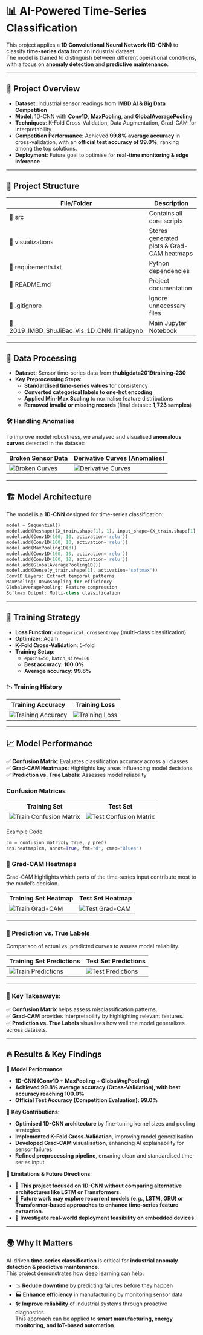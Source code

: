 # 📊 AI-Powered Time-Series Classification  

This project applies a **1D Convolutional Neural Network (1D-CNN)** to classify **time-series data** from an industrial dataset.  
The model is trained to distinguish between different operational conditions, with a focus on **anomaly detection** and **predictive maintenance**.  

---

## 🚀 Project Overview  

- **Dataset**: Industrial sensor readings from **IMBD AI & Big Data Competition**  
- **Model**: 1D-CNN with **Conv1D**, **MaxPooling**, and **GlobalAveragePooling**  
- **Techniques**: K-Fold Cross-Validation, Data Augmentation, Grad-CAM for interpretability  
- **Competition Performance**: Achieved **99.8% average accuracy** in cross-validation, with an **official test accuracy of 99.0%**, ranking among the top solutions. 
- **Deployment**: Future goal to optimise for **real-time monitoring & edge inference**  

---

## 📂 Project Structure  

| File/Folder             | Description                                      |
|-------------------------|--------------------------------------------------|
| 📂 src                 | Contains all core scripts                        |
| 📂 visualizations      | Stores generated plots & Grad-CAM heatmaps       |
| 📄 requirements.txt    | Python dependencies                              |
| 📄 README.md           | Project documentation                           |
| 📄 .gitignore          | Ignore unnecessary files                         |
| 📄 2019_IMBD_ShuJiBao_Vis_1D_CNN_final.ipynb | Main Jupyter Notebook |




---


## 🔬 Data Processing  

- **Dataset**: Sensor time-series data from **thubigdata2019training-230**  
- **Key Preprocessing Steps**:  
  - **Standardised time-series values** for consistency  
  - **Converted categorical labels to one-hot encoding**  
  - **Applied Min-Max Scaling** to normalise feature distributions  
  - **Removed invalid or missing records** (final dataset: **1,723 samples**)  
### 🛠 Handling Anomalies  
To improve model robustness, we analysed and visualised **anomalous curves** detected in the dataset:

| Broken Sensor Data | Derivative Curves (Anomalies) |
|------------------|------------------------------|
| ![Broken Curves](visualizations/broken_curves.jpg) | ![Derivative Curves](visualizations/broken_derivative_curves.jpg) |

---

## 🏗 Model Architecture  

The model is a **1D-CNN** designed for time-series classification:  

```python
model = Sequential()
model.add(Reshape((X_train.shape[1], 1), input_shape=(X_train.shape[1],)))  
model.add(Conv1D(100, 10, activation='relu'))  
model.add(Conv1D(100, 10, activation='relu'))  
model.add(MaxPooling1D(3))  
model.add(Conv1D(160, 10, activation='relu'))  
model.add(Conv1D(160, 10, activation='relu'))  
model.add(GlobalAveragePooling1D())  
model.add(Dense(y_train.shape[1], activation='softmax'))
Conv1D Layers: Extract temporal patterns
MaxPooling: Downsampling for efficiency
GlobalAveragePooling: Feature compression
Softmax Output: Multi-class classification
```

---

## 🎯 Training Strategy  

- **Loss Function**: `categorical_crossentropy` (multi-class classification)  
- **Optimizer**: Adam  
- **K-Fold Cross-Validation**: 5-fold  
- **Training Setup**:  
  - `epochs=50`, `batch_size=100`  
  - **Best accuracy**: **100.0%**  
  - **Average accuracy**: **99.8%**  

### 📉 Training History
| Training Accuracy | Training Loss |
|------------------|--------------|
| ![Training Accuracy](visualizations/cv_training_history_acc.jpg) | ![Training Loss](visualizations/cv_training_history_loss.jpg) |


---
## 📈 Model Performance  

✅ **Confusion Matrix**: Evaluates classification accuracy across all classes  
✅ **Grad-CAM Heatmaps**: Highlights key areas influencing model decisions  
✅ **Prediction vs. True Labels**: Assesses model reliability  

### Confusion Matrices  
| Training Set | Test Set |
|-------------|---------|
| ![Train Confusion Matrix](visualizations/train_confusion_matrix.jpg) | ![Test Confusion Matrix](visualizations/test_confusion_matrix.jpg) |

Example Code:  
```python
cm = confusion_matrix(y_true, y_pred)
sns.heatmap(cm, annot=True, fmt="d", cmap="Blues")
```
### 🔹 Grad-CAM Heatmaps  
Grad-CAM highlights which parts of the time-series input contribute most to the model’s decision.  

| **Training Set Heatmap** | **Test Set Heatmap** |
|-------------------|-------------------|
| ![Train Grad-CAM](visualizations/VisualizationHeatMap_TrainTest1/) | ![Test Grad-CAM](visualizations/VisualizationHeatMap_TrueTest1/) |

---

### 🔹 Prediction vs. True Labels  
Comparison of actual vs. predicted curves to assess model reliability.  

| **Training Set Predictions** | **Test Set Predictions** |
|------------------|------------------|
| ![Train Predictions](visualizations/derivative_curves.jpg) | ![Test Predictions](visualizations/derivative_curves_test.jpg) |

---

### 🔹 Key Takeaways:  
✅ **Confusion Matrix** helps assess misclassification patterns.  
✅ **Grad-CAM** provides interpretability by highlighting relevant features.  
✅ **Prediction vs. True Labels** visualizes how well the model generalizes across datasets.  


---
## 🔥 Results & Key Findings  

📌 **Model Performance**:  
- **1D-CNN (Conv1D + MaxPooling + GlobalAvgPooling)**  
- **Achieved 99.8% average accuracy (Cross-Validation), with best accuracy reaching 100.0%**  
- **Official Test Accuracy (Competition Evaluation): 99.0%**  

📌 **Key Contributions**:
- **Optimised 1D-CNN architecture** by fine-tuning kernel sizes and pooling strategies
- **Implemented K-Fold Cross-Validation**, improving model generalisation
- **Developed Grad-CAM visualisation**, enhancing AI explainability for sensor failures
- **Refined preprocessing pipeline**, ensuring clean and standardised time-series input
  

📌 **Limitations & Future Directions**:  
- 🔹 **This project focused on 1D-CNN without comparing alternative architectures like LSTM or Transformers.**  
- 🔹 **Future work may explore recurrent models (e.g., LSTM, GRU) or Transformer-based approaches to enhance time-series feature extraction.**  
- 🔹 **Investigate real-world deployment feasibility on embedded devices.**  

---
## 🌍 Why It Matters  

AI-driven **time-series classification** is critical for **industrial anomaly detection & predictive maintenance**.  
This project demonstrates how deep learning can help:  
- 📉 **Reduce downtime** by predicting failures before they happen  
- 🏭 **Enhance efficiency** in manufacturing by monitoring sensor data  
- 🛠 **Improve reliability** of industrial systems through proactive diagnostics  
This approach can be applied to **smart manufacturing, energy monitoring, and IoT-based automation**.


